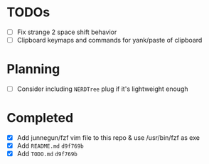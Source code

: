 TODOs
=====

- [ ] Fix strange 2 space shift behavior
- [ ] Clipboard keymaps and commands for yank/paste of clipboard

Planning
========

- [ ] Consider including `NERDTree` plug if it's lightweight enough


Completed
=========

- [x] Add junnegun/fzf vim file to this repo & use /usr/bin/fzf as exe
- [x] Add `README.md` `d9f769b`
- [x] Add `TODO.md` `d9f769b`
